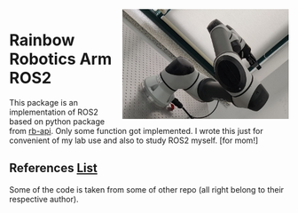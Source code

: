 <img align="right" src="./doc/cover.jpg" width="300">

# Rainbow Robotics Arm ROS2

This package is an implementation of ROS2 based on python package from [rb-api](https://github.com/messy-snail/rb-api/). Only some function got implemented. I wrote this just for convenient of my lab use and also to study ROS2 myself. [for mom!]


## References [List](./doc/)
Some of the code is taken from some of other repo (all right belong to their respective author).

